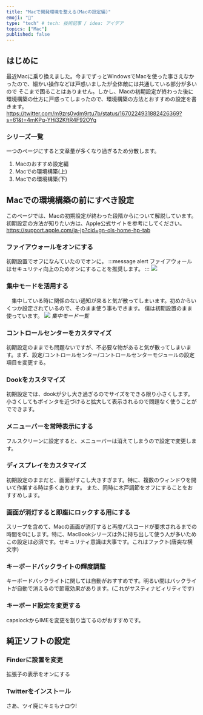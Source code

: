 ```yaml
---
title: "Macで開発環境を整える(Macの設定編)"
emoji: "🎉"
type: "tech" # tech: 技術記事 / idea: アイデア
topics: ["Mac"]
published: false
---
```

## はじめに
最近Macに乗り換えました。今までずっとWindowsでMacを使った事さえなかったので、細かい操作などは戸惑いましたが全体敵には共通している部分が多いので
そこまで困ることはありません。しかし、Macの初期設定が終わった後に環境構築の仕方に戸惑ってしまったので、環境構築の方法とおすすめの設定を書きます。
https://twitter.com/m9zrs0vdm9rtu7b/status/1670224931882426369?s=61&t=4mKPg-YHj32KftR4F92OYg

### シリーズ一覧
一つのページにすると文章量が多くなり過ぎるため分散します。
1. Macのおすすめ設定編
2. Macでの環境構築(上)
3. Macでの環境構築(下)
## Macでの環境構築の前にすべき設定
このページでは、Macの初期設定が終わった段階からについて解説しています。初期設定の方法が知りたい方は、Apple公式サイトを参考にしてください。
https://support.apple.com/ja-jp?cid=gn-ols-home-hp-tab
### ファイアウォールをオンにする
初期設置でオフになんていたのでオンに。
:::message alert
ファイアウォールはセキュリティ向上のためオンにすることを推奨します。
:::
![](https://storage.googleapis.com/zenn-user-upload/36ac5d026a22-20230618.png)
### 集中モードを活用する
　集中している時に関係のない通知が来ると気が散ってしまいます。初めからいくつか設定されているので、そのまま使う事もできます。
僕は初期設置のまま使っています。
![](https://storage.googleapis.com/zenn-user-upload/c8664a19bb92-20230618.png)
*集中モード一覧*
### コントロールセンターをカスタマイズ
初期設定のままでも問題ないですが、不必要な物があると気が散ってしまいます。まず、設定/コントロールセンター/コントロールセンターモジュールの設定項目を変更する。

### Dookをカスタマイズ
初期設定では、dookが少し大き過ぎるのでサイズをできる限り小さくします。小さくしてもポインタを近づけると拡大して表示されるので問題なく使うことがでできます。
### メニューバーを常時表示にする
フルスクリーンに設定すると、メニューバーは消えてしまうので設定で変更します。
### ディスプレイをカスタマイズ
初期設定のままだと、画面がすこし大きすぎます。特に、複数のウィンドウを開いて作業する時は多くあります。
また、同時に木戸調節をオフにすることをおすすめします。
### 画面が消灯すると即座にロックする用にする
スリープを含めて、Macの画面が消灯すると再度パスコードが要求されるまでの時間を0にします。特に、MacBookシリーズは外に持ち出して使う人が多いためこの設定は必須です。セキュリティ意識は大事です。これはファクト(唐突な横文字)
### キーボードバックライトの輝度調整
キーボードバックライトに関しては自動がおすすめです。明るい間はバックライトが自動で消えるので節電効果があります。(これがサスティナビィリティです)
### キーボード設定を変更する
capslockからIMEを変更を割り当てるのがおすすめです。
## 純正ソフトの設定
### Finderに設置を変更
拡張子の表示をオンにする
### Twitterをインストール
さあ、ツイ廃にキミもナロウ!